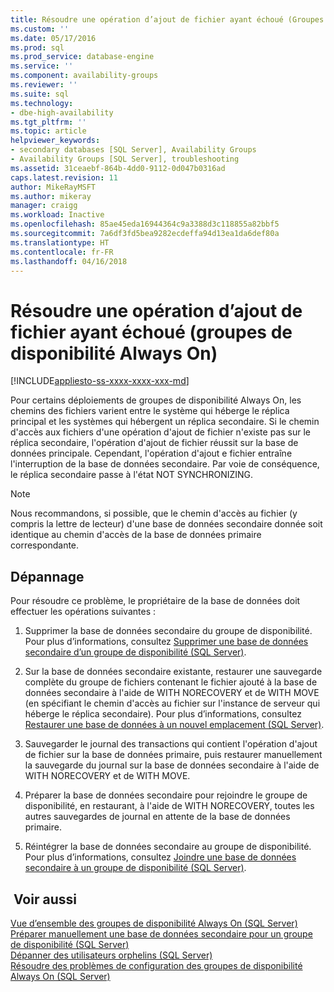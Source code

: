 ```yaml
---
title: Résoudre une opération d’ajout de fichier ayant échoué (Groupes de disponibilité AlwaysOn) | Microsoft Docs
ms.custom: ''
ms.date: 05/17/2016
ms.prod: sql
ms.prod_service: database-engine
ms.service: ''
ms.component: availability-groups
ms.reviewer: ''
ms.suite: sql
ms.technology:
- dbe-high-availability
ms.tgt_pltfrm: ''
ms.topic: article
helpviewer_keywords:
- secondary databases [SQL Server], Availability Groups
- Availability Groups [SQL Server], troubleshooting
ms.assetid: 31ceaebf-864b-4dd0-9112-0d047b0316ad
caps.latest.revision: 11
author: MikeRayMSFT
ms.author: mikeray
manager: craigg
ms.workload: Inactive
ms.openlocfilehash: 85ae45eda16944364c9a3388d3c118855a82bbf5
ms.sourcegitcommit: 7a6df3fd5bea9282ecdeffa94d13ea1da6def80a
ms.translationtype: HT
ms.contentlocale: fr-FR
ms.lasthandoff: 04/16/2018
---
```

# <a name="troubleshoot-a-failed-add-file-operation-always-on-availability-groups"></a>Résoudre une opération d’ajout de fichier ayant échoué (groupes de disponibilité Always On)
[!INCLUDE[appliesto-ss-xxxx-xxxx-xxx-md](../../../includes/appliesto-ss-xxxx-xxxx-xxx-md.md)]

  Pour certains déploiements de groupes de disponibilité Always On, les chemins des fichiers varient entre le système qui héberge le réplica principal et les systèmes qui hébergent un réplica secondaire. Si le chemin d'accès aux fichiers d'une opération d'ajout de fichier n'existe pas sur le réplica secondaire, l'opération d'ajout de fichier réussit sur la base de données principale. Cependant, l'opération d'ajout e fichier entraîne l'interruption de la base de données secondaire. Par voie de conséquence, le réplica secondaire passe à l'état NOT SYNCHRONIZING.  
  
> [!NOTE]  
>  Nous recommandons, si possible, que le chemin d'accès au fichier (y compris la lettre de lecteur) d'une base de données secondaire donnée soit identique au chemin d'accès de la base de données primaire correspondante.  
  
## <a name="problem-resolution"></a>Dépannage  
 Pour résoudre ce problème, le propriétaire de la base de données doit effectuer les opérations suivantes :  
  
1.  Supprimer la base de données secondaire du groupe de disponibilité. Pour plus d’informations, consultez [Supprimer une base de données secondaire d’un groupe de disponibilité &#40;SQL Server&#41;](../../../database-engine/availability-groups/windows/remove-a-secondary-database-from-an-availability-group-sql-server.md).  
  
2.  Sur la base de données secondaire existante, restaurer une sauvegarde complète du groupe de fichiers contenant le fichier ajouté à la base de données secondaire à l'aide de WITH NORECOVERY et de WITH MOVE (en spécifiant le chemin d'accès au fichier sur l'instance de serveur qui héberge le réplica secondaire). Pour plus d’informations, consultez [Restaurer une base de données à un nouvel emplacement &#40;SQL Server&#41;](../../../relational-databases/backup-restore/restore-a-database-to-a-new-location-sql-server.md).  
  
3.  Sauvegarder le journal des transactions qui contient l'opération d'ajout de fichier sur la base de données primaire, puis restaurer manuellement la sauvegarde du journal sur la base de données secondaire à l'aide de WITH NORECOVERY et de WITH MOVE.  
  
4.  Préparer la base de données secondaire pour rejoindre le groupe de disponibilité, en restaurant, à l'aide de WITH NORECOVERY, toutes les autres sauvegardes de journal en attente de la base de données primaire.  
  
5.  Réintégrer la base de données secondaire au groupe de disponibilité. Pour plus d’informations, consultez [Joindre une base de données secondaire à un groupe de disponibilité &#40;SQL Server&#41;](../../../database-engine/availability-groups/windows/join-a-secondary-database-to-an-availability-group-sql-server.md).  
  
## <a name="see-also"></a> Voir aussi  
 [Vue d’ensemble des groupes de disponibilité Always On &#40;SQL Server&#41;](../../../database-engine/availability-groups/windows/overview-of-always-on-availability-groups-sql-server.md)   
 [Préparer manuellement une base de données secondaire pour un groupe de disponibilité &#40;SQL Server&#41;](../../../database-engine/availability-groups/windows/manually-prepare-a-secondary-database-for-an-availability-group-sql-server.md)   
 [Dépanner des utilisateurs orphelins &#40;SQL Server&#41;](../../../sql-server/failover-clusters/troubleshoot-orphaned-users-sql-server.md)   
 [Résoudre des problèmes de configuration des groupes de disponibilité Always On &#40;SQL Server&#41;](../../../database-engine/availability-groups/windows/troubleshoot-always-on-availability-groups-configuration-sql-server.md)
